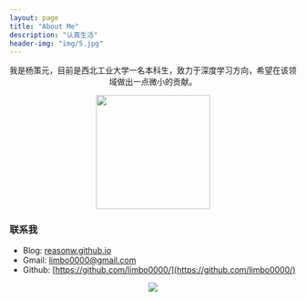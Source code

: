 ```yaml
---
layout: page
title: "About Me"
description: "认真生活"
header-img: "img/5.jpg"
---
```

<center>
我是杨策元，目前是西北工业大学一名本科生，致力于深度学习方向，希望在该领域做出一点微小的贡献。
</center>

<center>
    <p><img src="https://github.com/reasonW/reasonW.github.io/blob/master/img/cnfeat.jpg?raw=true" align="center" width="200" height="200"></p>
</center>



### 联系我
 
- Blog: [reasonw.github.io](http://limbo0000.github.io/limbo/)    
- Gmail: [limbo0000@gmail.com](mailto:limbo0000@gmail.com )  
- Github: [https://github.com/limbo0000/](https://github.com/limbo0000/)

 
<center>
    <p><img src="http://dreamofbook.qiniudn.com/hacker.png" align="center"></p>
</center>






